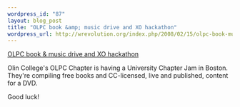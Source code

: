 ```yaml
--- 
wordpress_id: "87"
layout: blog_post
title: "OLPC book &amp; music drive and XO hackathon"
wordpress_url: http://wrevolution.org/index.php/2008/02/15/olpc-book-music-drive-and-xo-hackathon/
---
```

<a href="http://blogs.law.harvard.edu/sj/2008/02/14/olpc-bookdrive-and-hackathon/">OLPC book & music drive and XO hackathon</a>

Olin College's OLPC Chapter is having a University Chapter Jam in Boston.  They're compiling free books and  CC-licensed, live and published, content for a DVD.

Good luck!
